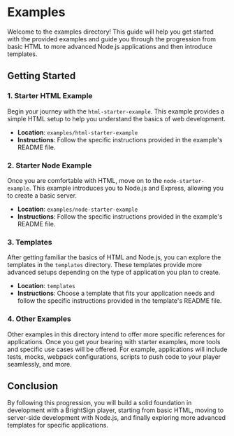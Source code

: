 # Examples

Welcome to the examples directory! This guide will help you get started with the provided examples and guide you through the progression from basic HTML to more advanced Node.js applications and then introduce templates.

## Getting Started

### 1. Starter HTML Example

Begin your journey with the `html-starter-example`. This example provides a simple HTML setup to help you understand the basics of web development.

- **Location**: `examples/html-starter-example`
- **Instructions**: Follow the specific instructions provided in the example's README file.

### 2. Starter Node Example

Once you are comfortable with HTML, move on to the `node-starter-example`. This example introduces you to Node.js and Express, allowing you to create a basic server.

- **Location**: `examples/node-starter-example`
- **Instructions**: Follow the specific instructions provided in the example's README file.

### 3. Templates

After getting familiar the basics of HTML and Node.js, you can explore the templates in the `templates` directory. These templates provide more advanced setups depending on the type of application you plan to create.

- **Location**: `templates`
- **Instructions**: Choose a template that fits your application needs and follow the specific instructions provided in the template's README file.

### 4. Other Examples

Other examples in this directory intend to offer more specific references for applications. Once you get your bearing with starter examples, more tools and specific use cases will be offered. For example, applications will include tests, mocks, webpack configurations, scripts to push code to your player seamlessly, and more. 

## Conclusion

By following this progression, you will build a solid foundation in development with a BrightSign player, starting from basic HTML, moving to server-side development with Node.js, and finally exploring more advanced templates for specific applications.
